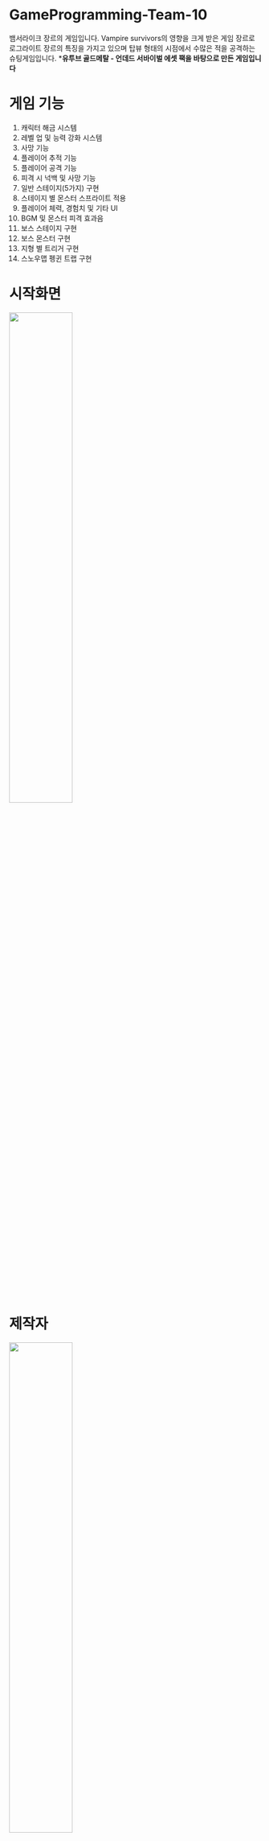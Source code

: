 # GameProgramming-Team-10
뱀서라이크 장르의 게임입니다.
Vampire survivors의 영향을 크게 받은 게임 장르로 로그라이트 장르의 특징을 가지고 있으며
탑뷰 형태의 시점에서 수많은 적을 공격하는 슈팅게임입니다.
***유투브 골드메탈 - 언데드 서바이벌 에셋 팩을 바탕으로 만든 게임입니다**


# 게임 기능
1. 캐릭터 해금 시스템
2. 레벨 업 및 능력 강화 시스템
3. 사망 기능
4. 플레이어 추적 기능
5. 플레이어 공격 기능
6. 피격 시 넉백 및 사망 기능
7. 일반 스테이지(5가지) 구현
8. 스테이지 별 몬스터 스프라이트 적용
9. 플레이어 체력, 경험치 및 기타 UI
10. BGM 및 몬스터 피격 효과음
11. 보스 스테이지 구현
12. 보스 몬스터 구현
13. 지형 별 트리거 구현
14. 스노우맵 펭귄 트랩 구현


# 시작화면
<img src = "https://user-images.githubusercontent.com/97091329/247165231-437c5892-f030-40d5-a494-006c944139db.PNG" width="50%"></img>

# 제작자
<img src = "https://user-images.githubusercontent.com/97091329/247166943-83993c2d-93cb-4f2e-b432-888e1c8e871a.PNG" width="50%"></img>

# 맵선택 
<img src = "https://user-images.githubusercontent.com/97091329/247166958-b1907539-c398-4f21-a492-7406a3706f8b.PNG" width="50%"></img>

Ground Snow Cave Lava Swamp 총 5개의 일반맵과 보스맵으로 구성되어 있습니다.

# 캐릭터선택
<img src = "https://user-images.githubusercontent.com/97091329/247166987-2d430b04-1127-4f00-891a-d07e50d8b220.PNG" width="50%"></img>

맵 시작할 때마다 캐릭터를 선택할 수 있으며, 조건 달성시 잠겨있는 캐릭터를 선택할 수 있습니다.

# GroundMap
<img src = "https://user-images.githubusercontent.com/97091329/247167008-d36d035a-d0fa-41af-956f-612f46b68306.PNG" width="50%"></img>

가장 기본적인 맵입니다.

# HellMap
<img src = "https://user-images.githubusercontent.com/97091329/247167039-c70e7d0a-1740-4e43-9d37-36bf3405585b.PNG" width="50%"></img>

용암이 있는 맵입니다.
용암에 닿을시 지속적인 데미지를 얻으며 이동 속도가 감소합니다.

# SwampMap
<img src = "https://user-images.githubusercontent.com/97091329/247167066-e6d6db30-e44e-4fdd-aefb-4c07bb79f92e.PNG" width="50%"></img>

늪지대(파란 구역)을 지날 때 이동 속도가 감소합니다.

# CavaMap(시야 밝을 때)
<img src = "https://user-images.githubusercontent.com/97091329/247167103-c0ae2bd4-e0b9-4622-80f5-c79725c91502.PNG" width="50%"></img>

동굴 맵입니다.
몬스터는 공중 몬스터로 지형 이동에 제약이 없지만 캐릭터는 낭떠러지를 지나지 못합니다.
랜덤한 시간에 시야가 제한됩니다.

# CaveMap(시야 어두울 때)
<img src = "https://user-images.githubusercontent.com/97091329/247167122-f2bd0627-6a40-4da5-8bb6-facc82c9c0ff.PNG" width="50%"></img>

# SnowMap
<img src = "https://user-images.githubusercontent.com/97091329/247167167-735f0d1a-59c5-462f-9cf0-e445c607018b.PNG" width="50%"></img>

스노우 맵입니다.
얼음 위를 지날 때 이동 속도가 빨라지며, 소량의 데미지를 얻습니다.
움직이는 펭귄에 닿을 시 캐릭터를 밀어내고, 데미지를 얻습니다.

# BossMap
<img src = "https://user-images.githubusercontent.com/97091329/247167198-6c47611f-cd88-42c8-a7f8-24b8295aadc1.PNG" width="50%"></img>

보스 맵입니다.
시작과 동시에 15레벨이 되며 레벨업 한 만큼 무기를 업그레이드 한 후 게임을 시작합니다.
